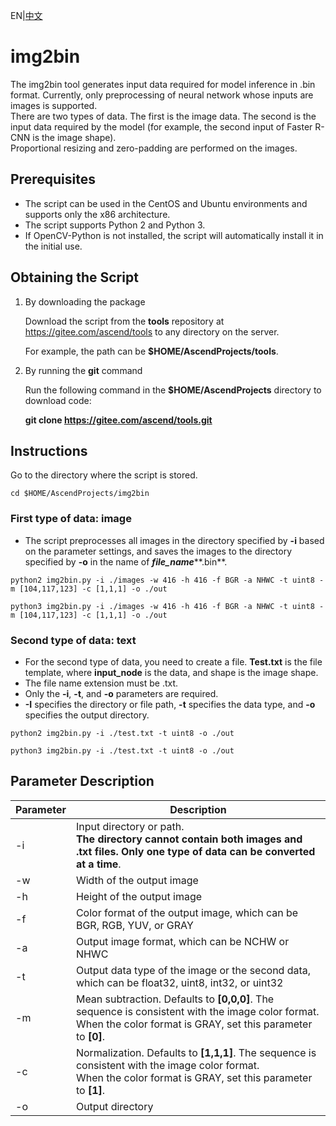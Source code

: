 EN|[中文](README.md)

# img2bin

The img2bin tool generates input data required for model inference in .bin format. Currently, only preprocessing of neural network whose inputs are images is supported.   
There are two types of data. The first is the image data. The second is the input data required by the model (for example, the second input of Faster R-CNN is the image shape).   
Proportional resizing and zero-padding are performed on the images.

## Prerequisites

- The script can be used in the CentOS and Ubuntu environments and supports only the x86 architecture.
- The script supports Python 2 and Python 3.
- If OpenCV-Python is not installed, the script will automatically install it in the initial use.

## Obtaining the Script

1. By downloading the package
   
   Download the script from the **tools** repository at https://gitee.com/ascend/tools to any directory on the server.
   
   For example, the path can be **$HOME/AscendProjects/tools**.

2. By running the **git** command
   
   Run the following command in the **$HOME/AscendProjects** directory to download code:
   
   **git clone  https://gitee.com/ascend/tools.git**

## Instructions

Go to the directory where the script is stored.

```
cd $HOME/AscendProjects/img2bin
```

### First type of data: image

- The script preprocesses all images in the directory specified by **-i** based on the parameter settings, and saves the images to the directory specified by **-o** in the name of ***file_name*****.bin**.

```
python2 img2bin.py -i ./images -w 416 -h 416 -f BGR -a NHWC -t uint8 -m [104,117,123] -c [1,1,1] -o ./out
```

```
python3 img2bin.py -i ./images -w 416 -h 416 -f BGR -a NHWC -t uint8 -m [104,117,123] -c [1,1,1] -o ./out
```

### Second type of data: text

- For the second type of data, you need to create a file. **Test.txt** is the file template, where **input_node** is the data, and shape is the image shape.
- The file name extension must be .txt.
- Only the **-i**, **-t**, and **-o** parameters are required.
- **-I** specifies the directory or file path, **-t** specifies the data type, and **-o** specifies the output directory.

```
python2 img2bin.py -i ./test.txt -t uint8 -o ./out
```

```
python3 img2bin.py -i ./test.txt -t uint8 -o ./out
```

## Parameter Description

| Parameter| Description
|----------|----------
| -i| Input directory or path. <br>**The directory cannot contain both images and .txt files. Only one type of data can be converted at a time**.
| -w| Width of the output image
| -h| Height of the output image
| -f| Color format of the output image, which can be BGR, RGB, YUV, or GRAY
| -a| Output image format, which can be NCHW or NHWC
| -t| Output data type of the image or the second data, which can be float32, uint8, int32, or uint32
| -m| Mean subtraction. Defaults to **[0,0,0]**. The sequence is consistent with the image color format.  <br>When the color format is GRAY, set this parameter to **[0]**.
| -c| Normalization. Defaults to **[1,1,1]**. The sequence is consistent with the image color format.  <br>When the color format is GRAY, set this parameter to **[1]**.
| -o| Output directory

